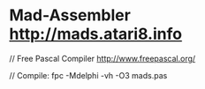 # Mad-Assembler http://mads.atari8.info

// Free Pascal Compiler http://www.freepascal.org/

// Compile: fpc -Mdelphi -vh -O3 mads.pas

